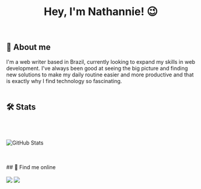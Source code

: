 <h1 align="center">Hey, I'm Nathannie! 😉</h1>
<br>

## 🚀 About me

I'm a web writer based in Brazil, currently looking to expand my skills in web development. I've always been good at seeing the big picture and finding new solutions to make my daily routine easier and more productive and that is exactly why I find technology so fascinating.
<br>
<br>
## 🛠 Stats
<br>
<br>

![GitHub Stats](https://github-readme-stats.vercel.app/api?username=nathannieg&theme=radical)

<br>
<br>
## 🔗 Find me online
<br>
<br>

<div>
<a href="https://twitter.com/nathgoesdigital" target="_blank"><img src="https://img.shields.io/badge/twitter-1DA1F2?style=for-the-badge&logo=twitter&logoColor=white" target="_blank"></a>
<a href="https://www.linkedin.com/in/nathanniegomes/" target="_blank"><img src="https://img.shields.io/badge/-LinkedIn-%230077B5?style=for-the-badge&logo=linkedin&logoColor=white" target="_blank"></a>   
</div>
